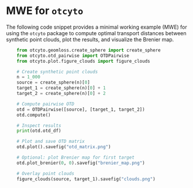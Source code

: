 # MWE for `otcyto`
The following code snippet provides a minimal working example (MWE) for using the `otcyto` package to compute optimal transport distances between synthetic point clouds, plot the results, and visualize the Brenier map.
```python
    from otcyto.geomloss.create_sphere import create_sphere
    from otcyto.otd_pairwise import OTDPairwise
    from otcyto.plot.figure_clouds import figure_clouds

    # Create synthetic point clouds
    n = 1_000
    source = create_sphere(n)[0]
    target_1 = create_sphere(n)[0] + 1
    target_2 = create_sphere(n)[0] + 2

    # Compute pairwise OTD
    otd = OTDPairwise([source], [target_1, target_2])
    otd.compute()

    # Inspect results
    print(otd.otd_df)

    # Plot and save OTD matrix
    otd.plot().savefig("otd_matrix.png")

    # Optional: plot Brenier map for first target
    otd.plot_brenier(0, 0).savefig("brenier_map.png")

    # Overlay point clouds
    figure_clouds(source, target_1).savefig("clouds.png")
```
